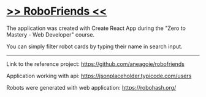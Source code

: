 # [>> RoboFriends <<](https://konrad88k.github.io/RoboFriends/)

The application was created with Create React App during the "Zero to Mastery - Web Developer" course.

You can simply filter robot cards by typing their name in search input.

- - -

Link to the reference project: https://github.com/aneagoie/robofriends

Application working with api: https://jsonplaceholder.typicode.com/users

Robots were generated with web application: https://robohash.org/
